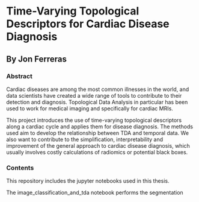 # Time-Varying Topological Descriptors for Cardiac Disease Diagnosis

## By Jon Ferreras

### Abstract

Cardiac diseases are among the most common illnesses in the world, and data scientists have created a wide range of tools to contribute to their detection and diagnosis. Topological Data Analysis in particular has been used to work for medical imaging and specifically for cardiac MRIs.

This project introduces the use of time-varying topological descriptors along a cardiac cycle and applies them for disease diagnosis. The methods used aim to develop the relationship between TDA and temporal data. We also want to contribute to the simplification, interpretability and improvement of the general approach to cardiac disease diagnosis, which usually involves costly calculations of radiomics or potential black boxes.

### Contents

This repository includes the jupyter notebooks used in this thesis.

The image_classification_and_tda notebook performs the segmentation 
